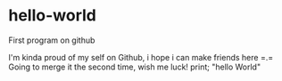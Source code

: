 # hello-world
First program on github

I'm kinda proud of my self on Github, i hope i can make friends here =.=
Going to merge it the second time, wish me luck!
print; "hello World"


